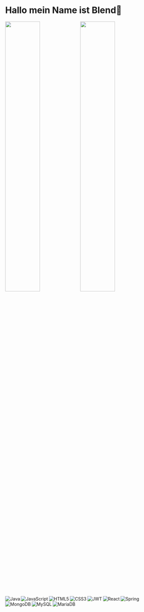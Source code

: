 # Hallo mein Name ist Blend👋

<img align="left" width="47%" src="https://github-readme-stats.vercel.app/api?username=blendk07&show_icons=true&theme=radical" />

<img align="left" width="47%" src="https://github-readme-stats.vercel.app/api/top-langs/?username=blendk07&hide_progress=true" /> 

<p dir="auto" align="center">
<a><img align="left" alt="Java" src="https://img.shields.io/badge/java-%23ED8B00.svg?style=for-the-badge&logo=java&logoColor=white" /> </a>

<a><img align="left" alt="JavaScript" src="https://img.shields.io/badge/javascript-%23323330.svg?style=for-the-badge&logo=javascript&logoColor=%23F7DF1E" /></a>

<a><img align="left" alt="HTML5" src="https://img.shields.io/badge/html5-%23E34F26.svg?style=for-the-badge&logo=html5&logoColor=white" /></a>

<a><img align="left" alt="CSS3" src="https://img.shields.io/badge/css3-%231572B6.svg?style=for-the-badge&logo=css3&logoColor=whitee" /></a>

<a><img align="left" alt="JWT" src="https://img.shields.io/badge/JWT-black?style=for-the-badge&logo=JSON%20web%20tokens" /></a>

<a><img align="left" alt="React" src="https://img.shields.io/badge/react-%2320232a.svg?style=for-the-badge&logo=react&logoColor=%2361DAFB" /></a>

<a><img align="left" alt="Spring" src="https://img.shields.io/badge/spring-%236DB33F.svg?style=for-the-badge&logo=spring&logoColor=white" /></a>

<a><img align="left" alt="MongoDB" src="https://img.shields.io/badge/MongoDB-%234ea94b.svg?style=for-the-badge&logo=mongodb&logoColor=white" /></a>

<a><img align="left" alt="MySQL" src="https://img.shields.io/badge/mysql-%2300f.svg?style=for-the-badge&logo=mysql&logoColor=white" /></a>

<a><img align="left" alt="MariaDB" src="https://img.shields.io/badge/MariaDB-003545?style=for-the-badge&logo=mariadb&logoColor=white" /></a>





